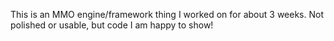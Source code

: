 This is an MMO engine/framework thing I worked on for about 3 weeks. Not polished or usable, but code I am happy to show!
